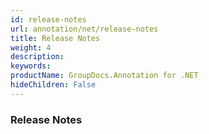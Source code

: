 ```yaml
---
id: release-notes
url: annotation/net/release-notes
title: Release Notes
weight: 4
description: 
keywords: 
productName: GroupDocs.Annotation for .NET
hideChildren: False
---
```

### Release Notes
